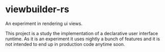 # viewbuilder-rs

An experiment in rendering ui views.

This project is a study the implementation of a declarative user interface
runtime. As it is an experiment it uses nightly a bunch of features and it is
not intended to end up in production code anytime soon.
